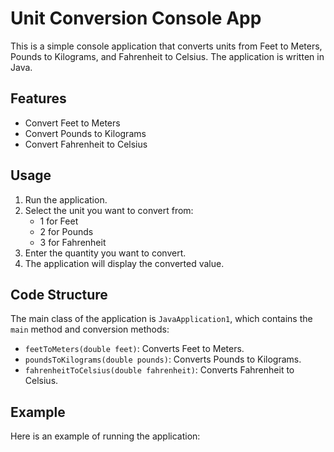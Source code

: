 # Unit Conversion Console App

This is a simple console application that converts units from Feet to Meters, Pounds to Kilograms, and Fahrenheit to Celsius. The application is written in Java.

## Features

- Convert Feet to Meters
- Convert Pounds to Kilograms
- Convert Fahrenheit to Celsius

## Usage

1. Run the application.
2. Select the unit you want to convert from:
    - 1 for Feet
    - 2 for Pounds
    - 3 for Fahrenheit
3. Enter the quantity you want to convert.
4. The application will display the converted value.

## Code Structure

The main class of the application is `JavaApplication1`, which contains the `main` method and conversion methods:

- `feetToMeters(double feet)`: Converts Feet to Meters.
- `poundsToKilograms(double pounds)`: Converts Pounds to Kilograms.
- `fahrenheitToCelsius(double fahrenheit)`: Converts Fahrenheit to Celsius.

## Example

Here is an example of running the application:

